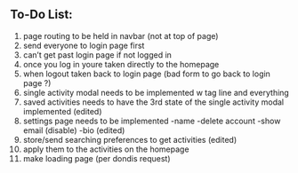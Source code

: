 ## To-Do List:

1. page routing to be held in navbar (not at top of page)  
2. send everyone to login page first  
3. can’t get past login page if not logged in  
4. once you log in youre taken directly to the homepage
5. when logout taken back to login page (bad form to go back to login page ?)
6. single activity modal needs to be implemented w tag line and everything
7. saved activities needs to have the 3rd state of the single activity modal implemented (edited)
8. settings page needs to be implemented
-name
-delete account 
-show email (disable)
-bio (edited)
9. store/send searching preferences to get activities (edited)
10. apply them to the activities on the homepage  
11. make loading page (per dondis request)

